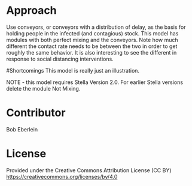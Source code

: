 # Approach
Use conveyors, or conveyors with a distribution of delay, as the basis for holding people in the infected (and contagious) stock. This model has modules with both perfect mixing and the conveyors. Note how much different the contact rate needs to be between the two in order to get roughly the same behavior. It is also interesting to see the different in response to social distancing interventions. 

#Shortcomings
This model is really just an illustration.

NOTE - this model requires Stella Version 2.0. For earlier Stella versions delete the module Not Mixing.

# Contributor 
Bob Eberlein

# License
Provided under the Creative Commons Attribution License (CC BY)
https://creativecommons.org/licenses/by/4.0
